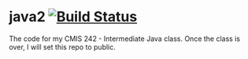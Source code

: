 java2 [![Build Status](https://magnum.travis-ci.com/magikid/java2.svg?token=ksVEvb68jxoP3vX7mCTm&branch=master)](https://magnum.travis-ci.com/magikid/java2)
=====

The code for my CMIS 242 - Intermediate Java class.  Once the class is over, I will set this repo to public.
